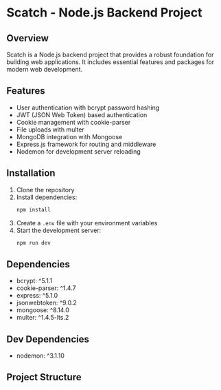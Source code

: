 # Scatch - Node.js Backend Project

## Overview
Scatch is a Node.js backend project that provides a robust foundation for building web applications. It includes essential features and packages for modern web development.

## Features
- User authentication with bcrypt password hashing
- JWT (JSON Web Token) based authentication
- Cookie management with cookie-parser
- File uploads with multer
- MongoDB integration with Mongoose
- Express.js framework for routing and middleware
- Nodemon for development server reloading

## Installation
1. Clone the repository
2. Install dependencies:
   ```bash
   npm install
   ```
3. Create a `.env` file with your environment variables
4. Start the development server:
   ```bash
   npm run dev
   ```

## Dependencies
- bcrypt: ^5.1.1
- cookie-parser: ^1.4.7
- express: ^5.1.0
- jsonwebtoken: ^9.0.2
- mongoose: ^8.14.0
- multer: ^1.4.5-lts.2

## Dev Dependencies
- nodemon: ^3.1.10

## Project Structure
